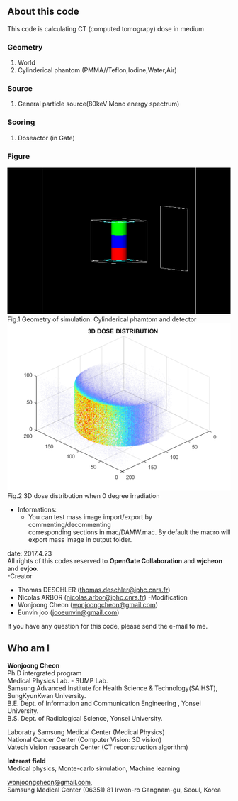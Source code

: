 ## About this code  
This code is calculating CT (computed tomograpy) dose in medium

### Geometry  
1) World  
2) Cylinderical phantom (PMMA//Teflon,Iodine,Water,Air)  

### Source   
1) General particle source(80keV Mono energy spectrum)

### Scoring    
1) Doseactor (in Gate)


### Figure    
<img src = https://github.com/wjcheon/CBCT_Gate_optm/blob/master/CBCT_Geometry.png />  
Fig.1 Geometry of simulation: Cylinderical phamtom and detector   

  
<img src = https://github.com/wjcheon/CTDI_CTDose_Gate/blob/master/CT_Dose_3D_map.png />
Fig.2 3D dose distribution when 0 degree irradiation 



* Informations:  
  * You can test mass image import/export by commenting/decommenting   
  corresponding sections in mac/DAMW.mac. By default the macro will   
  export mass image in output folder.  
  
  
date: 2017.4.23   
All rights of this codes reserved to **OpenGate Collaboration** and **wjcheon** and **evjoo**.    
-Creator  
 - Thomas DESCHLER (thomas.deschler@iphc.cnrs.fr)
 - Nicolas ARBOR (nicolas.arbor@iphc.cnrs.fr)
-Modification  
 - Wonjoong Cheon (wonjoongcheon@gmail.com)
 - Eunvin joo (jooeunvin@gmail.com)

If you have any question for this code, please send the e-mail to me.  
     


  
## Who am I 
**Wonjoong Cheon**  
Ph.D intergrated program  
Medical Physics Lab. - SUMP Lab.  
Samsung Advanced Institute for Health Science & Technology(SAIHST), SungKyunKwan University.  
B.E. Dept. of Information and Communication Engineering , Yonsei University.  
B.S. Dept. of Radiological Science, Yonsei University.  

Laboratry
Samsung Medical Center (Medical Physics)  
National Cancer Center (Computer Vision: 3D vision)  
Vatech Vision reasearch Center (CT reconstruction algorithm)  

**Interest field**  
Medical physics, Monte-carlo simulation, Machine learning  

wonjoongcheon@gmail.com,   
Samsung Medical Center (06351) 81 Irwon-ro Gangnam-gu, Seoul, Korea





